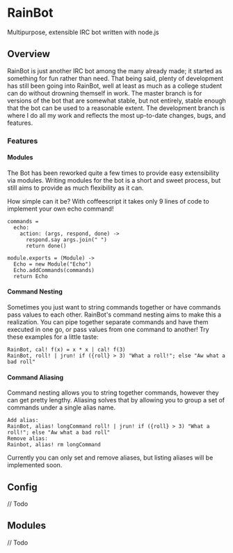 # RainBot
Multipurpose, extensible IRC bot written with node.js

## Overview
RainBot is just another IRC bot among the many already made; it started as something for fun rather than need. That being said, plenty of development has still been going into RainBot, well at least as much as a college student can do without drowning themself in work. The master branch is for versions of the bot that are somewhat stable, but not entirely, stable enough that the bot can be used to a reasonable extent. The development branch is where I do all my work and reflects the most up-to-date changes, bugs, and features.

### Features

#### Modules
The Bot has been reworked quite a few times to provide easy extensibility via modules. Writing modules for the bot is a short and sweet process, but still aims to provide as much flexibility as it can.

How simple can it be? With coffeescript it takes only 9 lines of code to implement your own echo command!

    commands =
      echo:
        action: (args, respond, done) ->
          respond.say args.join(" ")
          return done()

    module.exports = (Module) ->
      Echo = new Module("Echo")
      Echo.addCommands(commands)
      return Echo


#### Command Nesting
Sometimes you just want to string commands together or have commands pass values to each other. RainBot's command nesting aims to make this a realization. You can pipe together separate commands and have them executed in one go, or pass values from one command to another! Try these examples for a little taste:

    RainBot, cal! f(x) = x * x | cal! f(3)
    RainBot, roll! | jrun! if ({roll} > 3) "What a roll!"; else "Aw what a bad roll"

#### Command Aliasing
Command nesting allows you to string together commands, however they can get pretty lengthy. Aliasing solves that by allowing you to group a set of commands under a single alias name.

    Add alias:
    RainBot, alias! longCommand roll! | jrun! if ({roll} > 3) "What a roll!"; else "Aw what a bad roll"
    Remove alias:
    Rainbot, alias! rm longCommand

Currently you can only set and remove aliases, but listing aliases will be implemented soon.


## Config
// Todo

## Modules
// Todo
